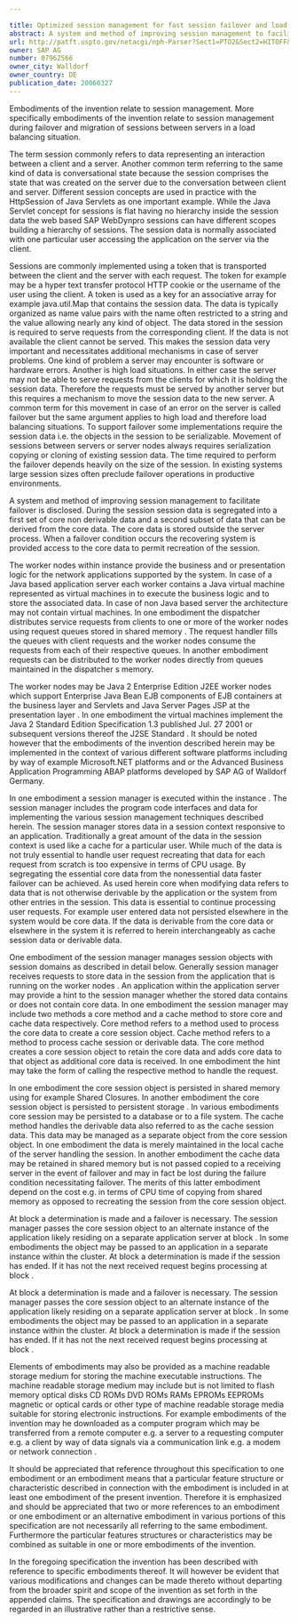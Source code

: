 ```yaml
---

title: Optimized session management for fast session failover and load balancing
abstract: A system and method of improving session management to facilitate failover and load balancing conditions. During the session, session data is segregated into a first set of core/non-derivable data and a second subset of data that can be derived from the core data. The core data is persistently stored. When a failover condition occurs, the recovering system is provided access to the core data to permit recreation of the session.
url: http://patft.uspto.gov/netacgi/nph-Parser?Sect1=PTO2&Sect2=HITOFF&p=1&u=%2Fnetahtml%2FPTO%2Fsearch-adv.htm&r=1&f=G&l=50&d=PALL&S1=07962566&OS=07962566&RS=07962566
owner: SAP AG
number: 07962566
owner_city: Walldorf
owner_country: DE
publication_date: 20060327
---
```

Embodiments of the invention relate to session management. More specifically embodiments of the invention relate to session management during failover and migration of sessions between servers in a load balancing situation.

The term session commonly refers to data representing an interaction between a client and a server. Another common term referring to the same kind of data is conversational state because the session comprises the state that was created on the server due to the conversation between client and server. Different session concepts are used in practice with the HttpSession of Java Servlets as one important example. While the Java Servlet concept for sessions is flat having no hierarchy inside the session data the web based SAP WebDynpro sessions can have different scopes building a hierarchy of sessions. The session data is normally associated with one particular user accessing the application on the server via the client.

Sessions are commonly implemented using a token that is transported between the client and the server with each request. The token for example may be a hyper text transfer protocol HTTP cookie or the username of the user using the client. A token is used as a key for an associative array for example java.util.Map that contains the session data. The data is typically organized as name value pairs with the name often restricted to a string and the value allowing nearly any kind of object. The data stored in the session is required to serve requests from the corresponding client. If the data is not available the client cannot be served. This makes the session data very important and necessitates additional mechanisms in case of server problems. One kind of problem a server may encounter is software or hardware errors. Another is high load situations. In either case the server may not be able to serve requests from the clients for which it is holding the session data. Therefore the requests must be served by another server but this requires a mechanism to move the session data to the new server. A common term for this movement in case of an error on the server is called failover but the same argument applies to high load and therefore load balancing situations. To support failover some implementations require the session data i.e. the objects in the session to be serializable. Movement of sessions between servers or server nodes always requires serialization copying or cloning of existing session data. The time required to perform the failover depends heavily on the size of the session. In existing systems large session sizes often preclude failover operations in productive environments.

A system and method of improving session management to facilitate failover is disclosed. During the session session data is segregated into a first set of core non derivable data and a second subset of data that can be derived from the core data. The core data is stored outside the server process. When a failover condition occurs the recovering system is provided access to the core data to permit recreation of the session.

The worker nodes within instance provide the business and or presentation logic for the network applications supported by the system. In case of a Java based application server each worker contains a Java virtual machine represented as virtual machines in to execute the business logic and to store the associated data. In case of non Java based server the architecture may not contain virtual machines. In one embodiment the dispatcher distributes service requests from clients to one or more of the worker nodes using request queues stored in shared memory . The request handler fills the queues with client requests and the worker nodes consume the requests from each of their respective queues. In another embodiment requests can be distributed to the worker nodes directly from queues maintained in the dispatcher s memory.

The worker nodes may be Java 2 Enterprise Edition J2EE worker nodes which support Enterprise Java Bean EJB components of EJB containers at the business layer and Servlets and Java Server Pages JSP at the presentation layer . In one embodiment the virtual machines implement the Java 2 Standard Edition Specification 1.3 published Jul. 27 2001 or subsequent versions thereof the J2SE Standard . It should be noted however that the embodiments of the invention described herein may be implemented in the context of various different software platforms including by way of example Microsoft.NET platforms and or the Advanced Business Application Programming ABAP platforms developed by SAP AG of Walldorf Germany.

In one embodiment a session manager is executed within the instance . The session manager includes the program code interfaces and data for implementing the various session management techniques described herein. The session manager stores data in a session context responsive to an application. Traditionally a great amount of the data in the session context is used like a cache for a particular user. While much of the data is not truly essential to handle user request recreating that data for each request from scratch is too expensive in terms of CPU usage. By segregating the essential core data from the nonessential data faster failover can be achieved. As used herein core when modifying data refers to data that is not otherwise derivable by the application or the system from other entries in the session. This data is essential to continue processing user requests. For example user entered data not persisted elsewhere in the system would be core data. If the data is derivable from the core data or elsewhere in the system it is referred to herein interchangeably as cache session data or derivable data.

One embodiment of the session manager manages session objects with session domains as described in detail below. Generally session manager receives requests to store data in the session from the application that is running on the worker nodes . An application within the application server may provide a hint to the session manager whether the stored data contains or does not contain core data. In one embodiment the session manager may include two methods a core method and a cache method to store core and cache data respectively. Core method refers to a method used to process the core data to create a core session object. Cache method refers to a method to process cache session or derivable data. The core method creates a core session object to retain the core data and adds core data to that object as additional core data is received. In one embodiment the hint may take the form of calling the respective method to handle the request.

In one embodiment the core session object is persisted in shared memory using for example Shared Closures. In another embodiment the core session object is persisted to persistent storage . In various embodiments core session may be persisted to a database or to a file system. The cache method handles the derivable data also referred to as the cache session data. This data may be managed as a separate object from the core session object. In one embodiment the data is merely maintained in the local cache of the server handling the session. In another embodiment the cache data may be retained in shared memory but is not passed copied to a receiving server in the event of failover and may in fact be lost during the failure condition necessitating failover. The merits of this latter embodiment depend on the cost e.g. in terms of CPU time of copying from shared memory as opposed to recreating the session from the core session object.

At block a determination is made and a failover is necessary. The session manager passes the core session object to an alternate instance of the application likely residing on a separate application server at block . In some embodiments the object may be passed to an application in a separate instance within the cluster. At block a determination is made if the session has ended. If it has not the next received request begins processing at block .

At block a determination is made and a failover is necessary. The session manager passes the core session object to an alternate instance of the application likely residing on a separate application server at block . In some embodiments the object may be passed to an application in a separate instance within the cluster. At block a determination is made if the session has ended. If it has not the next received request begins processing at block .

Elements of embodiments may also be provided as a machine readable storage medium for storing the machine executable instructions. The machine readable storage medium may include but is not limited to flash memory optical disks CD ROMs DVD ROMs RAMs EPROMs EEPROMs magnetic or optical cards or other type of machine readable storage media suitable for storing electronic instructions. For example embodiments of the invention may he downloaded as a computer program which may be transferred from a remote computer e.g. a server to a requesting computer e.g. a client by way of data signals via a communication link e.g. a modem or network connection .

It should be appreciated that reference throughout this specification to one embodiment or an embodiment means that a particular feature structure or characteristic described in connection with the embodiment is included in at least one embodiment of the present invention. Therefore it is emphasized and should be appreciated that two or more references to an embodiment or one embodiment or an alternative embodiment in various portions of this specification are not necessarily all referring to the same embodiment. Furthermore the particular features structures or characteristics may be combined as suitable in one or more embodiments of the invention.

In the foregoing specification the invention has been described with reference to specific embodiments thereof. It will however be evident that various modifications and changes can be made thereto without departing from the broader spirit and scope of the invention as set forth in the appended claims. The specification and drawings are accordingly to be regarded in an illustrative rather than a restrictive sense.

